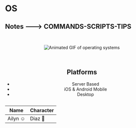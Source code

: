 # OS

## Notes ---> COMMANDS-SCRIPTS-TIPS

<br>

<div align="center">

![Animated GIF of operating systems](https://user-images.githubusercontent.com/74038190/225813708-98b745f2-7d22-48cf-9150-083f1b00d6c9.gif)

<br>

## **Platforms**

- Server Based
- iOS & Android Mobile
- Desktop


## 

| Name     | Character |
| ---      | ---       |
| Ailyn ☺️  |  Diaz 👻  |


<br>
</div>

